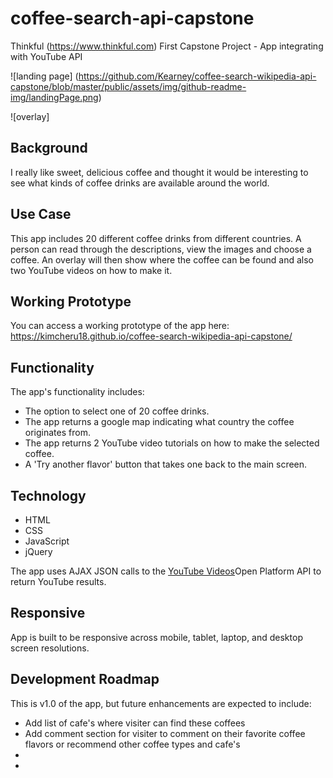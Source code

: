 # coffee-search-api-capstone

Thinkful (https://www.thinkful.com) First Capstone Project - App integrating with YouTube API

![landing page] (https://github.com/Kearney/coffee-search-wikipedia-api-capstone/blob/master/public/assets/img/github-readme-img/landingPage.png)

![overlay]


## Background

I really like sweet, delicious coffee and thought it would be interesting to see what kinds of coffee drinks are available around the world.

## Use Case
This app includes 20 different coffee drinks from different countries. A person can read through the descriptions, view the images and choose a coffee. An overlay will then show where the coffee can be found and also two YouTube videos on how to make it.

## Working Prototype

You can access a working prototype of the app here: https://kimcheru18.github.io/coffee-search-wikipedia-api-capstone/

## Functionality
The app's functionality includes:
* The option to select one of 20 coffee drinks.
* The app returns a google map indicating what country the coffee originates from.
* The app returns 2 YouTube video tutorials on how to make the selected coffee.
* A 'Try another flavor' button that takes one back to the main screen.

## Technology
* HTML
* CSS
* JavaScript
* jQuery

The app uses AJAX JSON calls to the <a href="https://www.googleapis.com/youtube/v3/search">YouTube Videos</a>Open Platform API to return YouTube results.

## Responsive
App is built to be responsive across mobile, tablet, laptop, and desktop screen resolutions.

## Development Roadmap

This is v1.0 of the app, but future enhancements are expected to include:

* Add list of cafe's where visiter can find these coffees
* Add comment section for visiter to comment on their favorite coffee flavors or recommend other coffee types and cafe's
*
*



